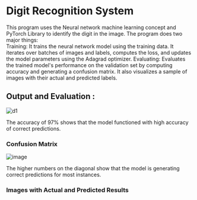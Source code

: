 # Digit Recognition System
This program uses the Neural network machine learning concept and PyTorch Library to identify the digit in the image. The program does two major things:  
Training: It trains the neural network model using the training data. It iterates over batches of images and labels, computes the loss, and updates the model parameters using the Adagrad optimizer.
Evaluating: Evaluates the trained model's performance on the validation set by computing accuracy and generating a confusion matrix. It also visualizes a sample of images with their actual and predicted labels.

## Output and Evaluation : 
![d1](https://github.com/AkshatKapo/Digit-Recognition-System/assets/94620098/d402a0df-4bc9-4738-b87c-a69908b61d66)

The accuracy of 97%  shows that the model functioned with high accuracy of correct predictions.
### Confusion Matrix

![image](https://github.com/AkshatKapo/Digit-Recognition-System/assets/94620098/ac6127ef-5dfc-4be6-adbf-f74a40f9564a)

The higher numbers on the diagonal show that the model is generating correct predictions for most instances.

### Images with Actual and Predicted Results 


